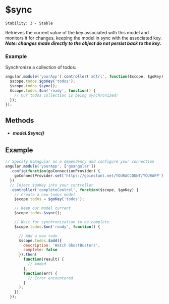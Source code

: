 # $sync

```
Stability: 3 - Stable
```

Retrieves the current value of the key associated with this model and monitors
it for changes, keeping the model in sync with the  associated key.
***Note: changes made directly to the object do not persist back to the key.***

### Example

Synchronize a collection of todos:

```js
angular.module('yourApp').controller('aCtrl', function($scope, $goKey) {
  $scope.todos.$goKey('todos');
  $scope.todos.$sync();
  $scope.todos.$on('ready', function() {
    // Our todos collection is being synchronized!
  });
});
```

## Methods

- ###### **model.$sync()**

## Example

```js
// Specify GoAngular as a dependency and configure your connection
angular.module('yourApp', ['goangular'])
  .config(function(goConnectionProvider) {
    goConnectProvider.set('https://goinstant.net/YOURACCOUNT/YOURAPP');
  })
  // Inject $goKey into your controller
  .controller('completeControl', function($scope, $goKey) {
    // Create a new todos model
    $scope.todos = $goKey('todos');

    // Keep our model current
    $scope.todos.$sync();

    // Wait for synchronization to be complete
    $scope.todos.$on('ready', function() {

      // Add a new todo
      $scope.todos.$add({
        description: 'Watch GhostBusters',
        complete: false
      }).then(
        function(result) {
          // Added
        },
        function(err) {
          // Error encountered
        }
      );
    });
  });
```
